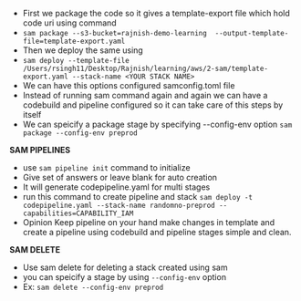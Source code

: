 * First we package the code so it gives a template-export file which hold code uri using command
* `sam package --s3-bucket=rajnish-demo-learning  --output-template-file=template-export.yaml`
* Then we deploy the same using
* `sam deploy --template-file /Users/rsingh11/Desktop/Rajnish/learning/aws/2-sam/template-export.yaml --stack-name <YOUR STACK NAME>`
* We can have this options configured samconfig.toml file
* Instead of running sam command again and again we can have a codebuild and pipeline configured so it can take care of this steps by itself
* We can speicify a package stage by specifying --config-env option `sam package --config-env preprod`

**SAM PIPELINES**

* use `sam pipeline init` command to initialize
* Give set of answers or leave blank for auto creation
* It will generate codepipeline.yaml for multi stages
* run this command to create pipeline and stack `sam deploy -t codepipeline.yaml --stack-name randomno-preprod --capabilities=CAPABILITY_IAM`
* Opinion Keep pipeline on your hand make changes in template and create a pipeline using codebuild and pipeline stages simple and clean.

**SAM DELETE**

* Use sam delete for deleting a stack created using sam
* you can speicify a stage by using  `--config-env` option
* Ex: `sam delete --config-env preprod`

